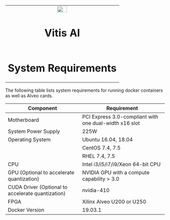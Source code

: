 <table>
 <tr>
   <td align="center"><img src="https://www.xilinx.com/content/dam/xilinx/imgs/press/media-kits/corporate/xilinx-logo.png" width="30%"/><h1>Vitis AI</h1>
   </td>
 </tr>
 <tr>
 <td align="center">
 <h1>System Requirements</h1>
</table>

The following table lists system requirements for running docker containers as well as Alveo cards.  


| **Component**                                       | **Requirement**                                                |
|-----------------------------------------------------|------------------------------------------------------------|
| Motherboard                                         | PCI Express 3\.0\-compliant with one dual\-width x16 slot |
| System Power Supply                                 | 225W                                                       |
| Operating System                                    | Ubuntu 16\.04, 18\.04                                      |
|                                                     | CentOS 7\.4, 7\.5                                          |
|                                                     | RHEL 7\.4, 7\.5                                            |
| CPU                                                 | Intel i3/i5/i7/i9/Xeon 64-bit CPU             |
| GPU \(Optional to accelerate quantization\)         | NVIDIA GPU with a compute capability > 3.0                                        |
| CUDA Driver \(Optional to accelerate quantization\) | nvidia\-410                                                |
| FPGA                                                | Xilinx Alveo U200 or U250                                |
| Docker Version                                      | 19\.03\.1                                                  |
